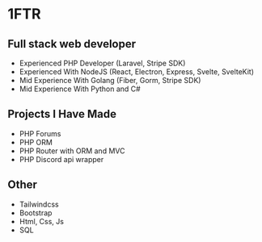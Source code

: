 # 1FTR

## Full stack web developer
- Experienced PHP Developer (Laravel, Stripe SDK)
- Experienced With NodeJS (React, Electron, Express, Svelte, SvelteKit)
- Mid Experience With Golang (Fiber, Gorm, Stripe SDK)
- Mid Experience With Python and C#

## Projects I Have Made
- PHP Forums
- PHP ORM 
- PHP Router with ORM and MVC 
- PHP Discord api wrapper

## Other
- Tailwindcss
- Bootstrap 
- Html, Css, Js
- SQL

